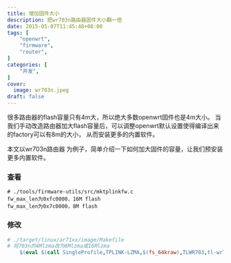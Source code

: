 ```yaml
---
title: 增加固件大小
description: 把wr703n路由器固件大小翻一倍
date: 2015-05-07T11:45:48+08:00
tags: [
    "openwrt",
    "firmware",
    "router",
]
categories: [
    "开发",
]
cover:
  image: wr703n.jpeg
draft: false
---
```


很多路由器的flash容量只有4m大，所以绝大多数openwrt固件也是4m大小。
当我们手动改造路由器加大flash容量后，可以调整openwrt默认设置使得编译出来的factory可以有8m的大小，
从而安装更多的内置软件。

本文以wr703n路由器 为例子，简单介绍一下如何加大固件的容量，让我们预安装更多内置软件。
### 查看
```shell
# ./tools/firmware-utils/src/mktplinkfw.c
fw_max_len为0xfc0000，16M flash
fw_max_len为0x7c0000，8M flash    

```
### 修改
```makefile
# ./target/linux/ar71xx/image/Makefile
# 将703n的4Mlzma改为8Mlzma或16Mlzma
    $(eval $(call SingleProfile,TPLINK-LZMA,$(fs_64kraw),TLWR703,tl-wr703n-v1,TL-WR703N,ttyATH0,115200,0x07030101,1,8Mlzma))

```
